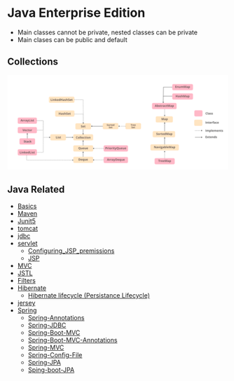 # Java Enterprise Edition

- Main classes cannot be private, nested classes can be private
- Main clases can be public and default

## Collections

<img src="./Java-Hierarchy.png" /> 

## Java Related
- [Basics](./basic.md)
- [Maven](./maven.md)
- [Junit5](./junit5.md)
- [tomcat](./tomcat.md)
- [jdbc](./jdbc.md)
- [servlet](./servlet.md)
  - [Configuring_JSP_premissions](./JSP_Permissions.md)
  - [JSP](./JSP.md)
- [MVC](./MVC.md)
- [JSTL](./JSP.md#jstl-jsp-standard-template-library)
- [Filters](./servlet.md#filters)
- [Hibernate](./hibernate.md)
  - [Hibernate lifecycle (Persistance Lifecycle)](./hibernate_lifecycle.md)
- [jersey](./rest.md)
- [Spring](./spring.md)
  - [Spring-Annotations](./spring_annotations.md)
  - [Spring-JDBC](./spring_jdbc.md)
  - [Spring-Boot-MVC](./spring_boot_mvc.md)
  - [Spring-Boot-MVC-Annotations](./spring_boot_mvc_annotations.md)
  - [Spring-MVC](./spring_mvc.md)
  - [Spring-Config-File](./spring_config.md)
  - [Spring-JPA](./spring_jpa.md)
  - [Sping-boot-JPA](./spring_boot_jpa.md)